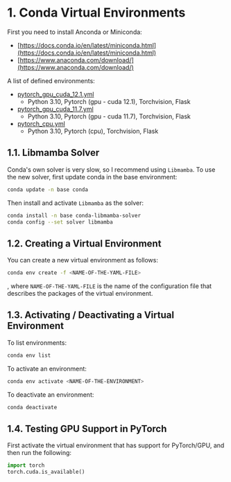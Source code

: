 # 1. Conda Virtual Environments

First you need to install Anconda or Miniconda:

* [https://docs.conda.io/en/latest/miniconda.html](https://docs.conda.io/en/latest/miniconda.html)
* [https://www.anaconda.com/download/](https://www.anaconda.com/download/)

A list of defined environments:

* [pytorch_gpu_cuda_12.1.yml](./pytorch_gpu_cuda_12.1.yml)
  * Python 3.10, Pytorch (gpu - cuda 12.1), Torchvision, Flask
* [pytorch_gpu_cuda_11.7.yml](./pytorch_gpu_cuda_11.7.yml)
  * Python 3.10, Pytorch (gpu - cuda 11.7), Torchvision, Flask
* [pytorch_cpu.yml](./pytorch_cpu.yml)
  * Python 3.10, Pytorch (cpu), Torchvision, Flask


## 1.1. Libmamba Solver

Conda's own solver is very slow, so I recommend using `Libmamba`. To use the new solver, first update conda in the base environment:

```bash
conda update -n base conda
```

Then install and activate `Libmamba` as the solver:

```bash
conda install -n base conda-libmamba-solver
conda config --set solver libmamba
```

## 1.2. Creating a Virtual Environment

You can create a new virtual environment as follows:

```bash
conda env create -f <NAME-OF-THE-YAML-FILE>
```

, where `NAME-OF-THE-YAML-FILE` is the name of the configuration file that describes the packages of the virtual environment.

## 1.3. Activating / Deactivating a Virtual Environment

To list environments:

```bash
conda env list
```

To activate an environment:

```bash
conda env activate <NAME-OF-THE-ENVIRONMENT>
```

To deactivate an environment:

```bash
conda deactivate
```

## 1.4. Testing GPU Support in PyTorch

First activate the virtual environment that has support for PyTorch/GPU, and then run the following:

```python
import torch
torch.cuda.is_available()
```

